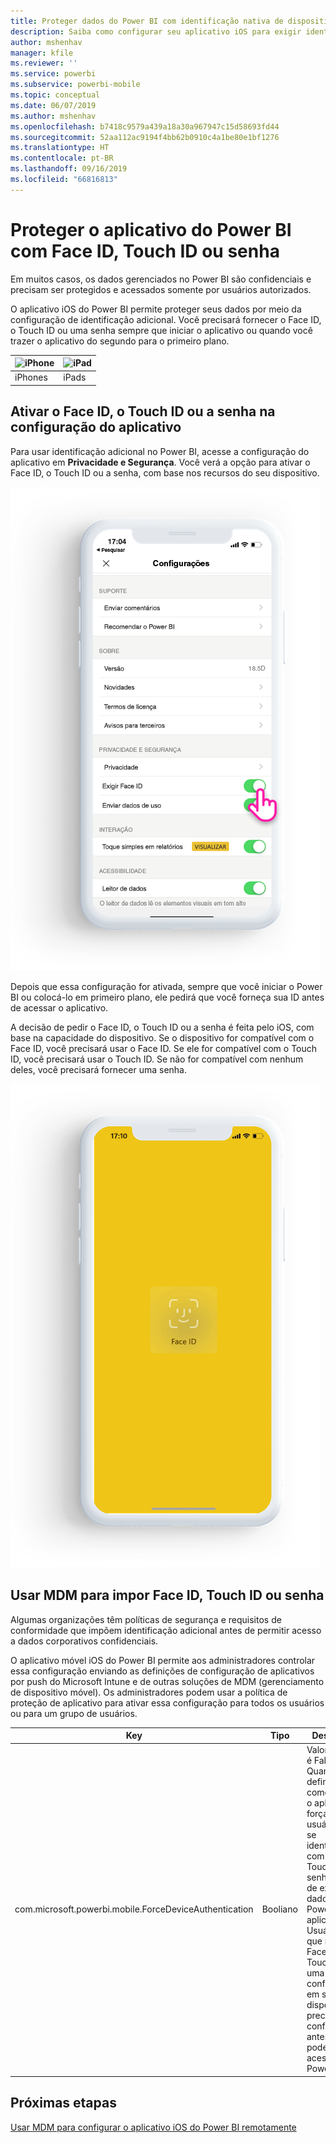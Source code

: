 ```yaml
---
title: Proteger dados do Power BI com identificação nativa de dispositivo
description: Saiba como configurar seu aplicativo iOS para exigir identificação adicional antes de acessar os dados do Power BI
author: mshenhav
manager: kfile
ms.reviewer: ''
ms.service: powerbi
ms.subservice: powerbi-mobile
ms.topic: conceptual
ms.date: 06/07/2019
ms.author: mshenhav
ms.openlocfilehash: b7418c9579a439a18a30a967947c15d58693fd44
ms.sourcegitcommit: 52aa112ac9194f4bb62b0910c4a1be80e1bf1276
ms.translationtype: HT
ms.contentlocale: pt-BR
ms.lasthandoff: 09/16/2019
ms.locfileid: "66816813"
---
```

# <a name="protect-power-bi-app-with-face-id-touch-id-or-passcode"></a>Proteger o aplicativo do Power BI com Face ID, Touch ID ou senha 

Em muitos casos, os dados gerenciados no Power BI são confidenciais e precisam ser protegidos e acessados somente por usuários autorizados. 

O aplicativo iOS do Power BI permite proteger seus dados por meio da configuração de identificação adicional. Você precisará fornecer o Face ID, o Touch ID ou uma senha sempre que iniciar o aplicativo ou quando você trazer o aplicativo do segundo para o primeiro plano.

| ![iPhone](./media/tutorial-mobile-apps-ios-qna/iphone-logo-50-px.png) | ![iPad](./media/tutorial-mobile-apps-ios-qna/ipad-logo-50-px.png) |
|:--- |:--- |
| iPhones |iPads |

## <a name="turn-on-face-id-touch-id-or-passcode-in-app-setting"></a>Ativar o Face ID, o Touch ID ou a senha na configuração do aplicativo

Para usar identificação adicional no Power BI, acesse a configuração do aplicativo em **Privacidade e Segurança**. Você verá a opção para ativar o Face ID, o Touch ID ou a senha, com base nos recursos do seu dispositivo.

![Página de configuração do aplicativo iOS do Power BI](./media/mobile-ios-native-secure-access/mobile-ios-native-secured-setting.png)

Depois que essa configuração for ativada, sempre que você iniciar o Power BI ou colocá-lo em primeiro plano, ele pedirá que você forneça sua ID antes de acessar o aplicativo. 

A decisão de pedir o Face ID, o Touch ID ou a senha é feita pelo iOS, com base na capacidade do dispositivo. Se o dispositivo for compatível com o Face ID, você precisará usar o Face ID. Se ele for compatível com o Touch ID, você precisará usar o Touch ID. Se não for compatível com nenhum deles, você precisará fornecer uma senha.

![Face ID do iOS do Power BI](./media/mobile-ios-native-secure-access/mobile-ios-native-secured-faceid.png)

## <a name="use-mdm-to-enforce-face-id-touch-id-or-passcode"></a>Usar MDM para impor Face ID, Touch ID ou senha

Algumas organizações têm políticas de segurança e requisitos de conformidade que impõem identificação adicional antes de permitir acesso a dados corporativos confidenciais. 

O aplicativo móvel iOS do Power BI permite aos administradores controlar essa configuração enviando as definições de configuração de aplicativos por push do Microsoft Intune e de outras soluções de MDM (gerenciamento de dispositivo móvel). Os administradores podem usar a política de proteção de aplicativo para ativar essa configuração para todos os usuários ou para um grupo de usuários.

|Key  |Tipo  |Descrição  |
|---------|---------|---------|
| com.microsoft.powerbi.mobile.ForceDeviceAuthentication | Booliano | Valor padrão é False. <br>Quando definido como True, o aplicativo forçará os usuários a se identificarem com Face ID, Touch ID ou senha antes de exibir dados do Power BI no aplicativo. Usuários que não têm Face ID, Touch ID ou uma senha configurada em seu dispositivo, precisarão configurar antes de poder acessar o Power BI.  |

## <a name="next-steps"></a>Próximas etapas

[Usar MDM para configurar o aplicativo iOS do Power BI remotamente](mobile-app-configuration.md)
